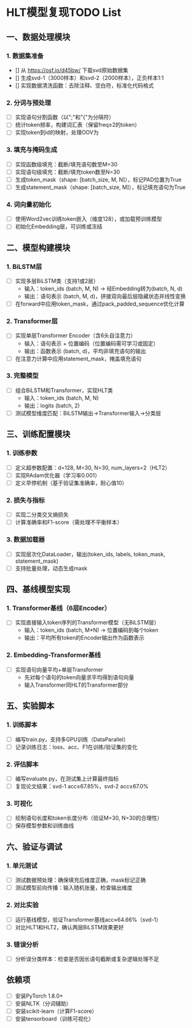 # HLT模型复现TODO List

## 一、数据处理模块
### 1. 数据集准备
- [] 从 https://osf.io/d45bw/ 下载svd原始数据集
- [] 生成svd-1（3000样本）和svd-2（2000样本），正负样本1:1
- [] 实现数据清洗函数：去除注释、空白符，标准化代码格式

### 2. 分词与预处理
- [ ] 实现语句分割函数（以";"和"{"为分隔符）
- [ ] 统计token频率，构建词汇表（保留freq≥2的token）
- [ ] 实现token到id的映射，处理OOV为<unk>

### 3. 填充与掩码生成
- [ ] 实现函数级填充：截断/填充语句数至M=30
- [ ] 实现语句级填充：截断/填充token数至N=30
- [ ] 生成token_mask（shape: [batch_size, M, N]），标记PAD位置为True
- [ ] 生成statement_mask（shape: [batch_size, M]），标记填充语句为True

### 4. 词向量初始化
- [ ] 使用Word2vec训练token嵌入（维度128），或加载预训练模型
- [ ] 初始化Embedding层，可训练或冻结

## 二、模型构建模块
### 1. BiLSTM层
- [ ] 实现多层BiLSTM类（支持1或2层）
  - 输入：token_ids (batch, M, N) → 经Embedding转为(batch, N, d)
  - 输出：语句表示 (batch, M, d)，拼接双向最后层隐藏状态并线性变换
- [ ] 在forward中应用token_mask，通过pack_padded_sequence优化计算

### 2. Transformer层
- [ ] 实现单层Transformer Encoder（含6头自注意力）
  - 输入：语句表示 + 位置编码（位置编码需可学习或固定）
  - 输出：函数表示 (batch, d)，平均非填充语句的输出
- [ ] 在注意力计算中应用statement_mask，掩盖填充语句

### 3. 完整模型
- [ ] 组合BiLSTM和Transformer，实现HLT类
  - 输入：token_ids (batch, M, N)
  - 输出：logits (batch, 2)
- [ ] 测试模型维度匹配：BiLSTM输出→Transformer输入→分类层

## 三、训练配置模块
### 1. 训练参数
- [ ] 定义超参数配置：d=128, M=30, N=30, num_layers=2（HLT2）
- [ ] 实现RAdam优化器（学习率0.001）
- [ ] 定义早停机制（基于验证集准确率，耐心值10）

### 2. 损失与指标
- [ ] 实现二分类交叉熵损失
- [ ] 计算准确率和F1-score（需处理不平衡样本）

### 3. 数据加载器
- [ ] 实现层次化DataLoader，输出(token_ids, labels, token_mask, statement_mask)
- [ ] 支持批量处理，动态生成mask

## 四、基线模型实现
### 1. Transformer基线（6层Encoder）
- [ ] 实现直接输入token序列的Transformer模型（无BiLSTM层）
  - 输入：token_ids (batch, M*N) → 位置编码到每个token
  - 输出：平均所有token的Encoder输出作为函数表示

### 2. Embedding-Transformer基线
- [ ] 实现语句向量平均+单层Transformer
  - 先对每个语句的token向量求平均得到语句向量
  - 输入Transformer同HLT的Transformer部分

## 五、实验脚本
### 1. 训练脚本
- [ ] 编写train.py，支持多GPU训练（DataParallel）
- [ ] 记录训练日志：loss、acc、F1在训练/验证集的变化

### 2. 评估脚本
- [ ] 编写evaluate.py，在测试集上计算最终指标
- [ ] 复现论文结果：svd-1 acc≥67.85%，svd-2 acc≥67.0%

### 3. 可视化
- [ ] 绘制语句长度和token长度分布（验证M=30, N=30的合理性）
- [ ] 保存模型参数和训练曲线

## 六、验证与调试
### 1. 单元测试
- [ ] 测试数据预处理：确保填充后维度正确，mask标记正确
- [ ] 测试模型前向传播：输入随机张量，检查输出维度

### 2. 对比实验
- [ ] 运行基线模型，验证Transformer基线acc≈64.66%（svd-1）
- [ ] 对比HLT1和HLT2，确认两层BiLSTM效果更好

### 3. 错误分析
- [ ] 分析误分类样本：检查是否因长语句截断或复杂逻辑处理不足


## 依赖项
- [ ] 安装PyTorch 1.8.0+
- [ ] 安装NLTK（分词辅助）
- [ ] 安装scikit-learn（计算F1-score）
- [ ] 安装tensorboard（训练可视化）